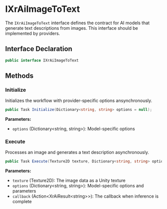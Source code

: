 # IXrAiImageToText

The `IXrAiImageToText` interface defines the contract for AI models that generate text descriptions from images.
This interface should be implemented by providers.

## Interface Declaration

```csharp
public interface IXrAiImageToText
```

## Methods

### Initialize

Initializes the workflow with provider-specific options ansynchronously.

```csharp
public Task Initialize(Dictionary<string, string> options = null);
```

**Parameters:**
- `options` (Dictionary<string, string>): Model-specific options

### Execute

Processes an image and generates a text description asynchronously.

```csharp
public Task Execute(Texture2D texture, Dictionary<string, string> options, Action<XrAiResult<string>> callback);
```

**Parameters:**
- `texture` (Texture2D): The image data as a Unity texture
- `options` (Dictionary<string, string>): Model-specific options and parameters
- `callback` (Action<XrAiResult&lt;string>>): The callback when inference is complete
